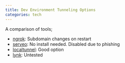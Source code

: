 ```yaml
---
title: Dev Environment Tunneling Options
categories: tech
---
```


A comparison of tools;

- [ngrok](https://ngrok.com/): Subdomain changes on restart
- [serveo](http://www.serveo.net/): No install needed. Disabled due to phishing
- [localtunnel](https://localtunnel.github.io/www/): Good option
- [lynk](https://lynk.sh/): Untested
